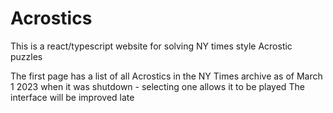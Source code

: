 # Acrostics
This is a react/typescript website for solving NY times style Acrostic puzzles

The first page has a list of all Acrostics in the NY Times archive as of March 1 2023 when it was shutdown - selecting one allows it to be played 
The interface will be improved late

